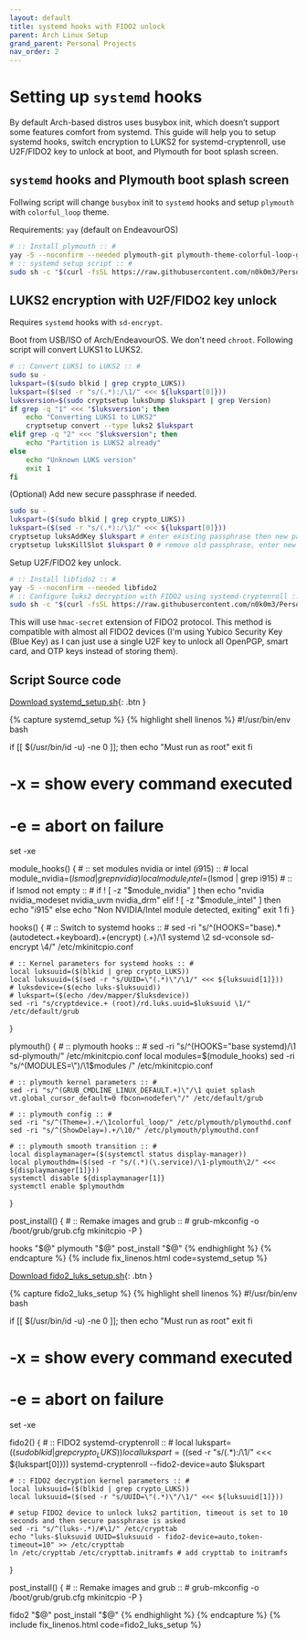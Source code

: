 ```yaml
---
layout: default
title: systemd hooks with FIDO2 unlock
parent: Arch Linux Setup
grand_parent: Personal Projects
nav_order: 2
---
```


# Setting up `systemd` hooks

By default Arch-based distros uses busybox init, which doesn’t support some features comfort from systemd. This guide will help you to setup systemd hooks, switch encryption to LUKS2 for systemd-cryptenroll, use U2F/FIDO2 key to unlock at boot, and Plymouth for boot splash screen.

## `systemd` hooks and Plymouth boot splash screen

Follwing script will change `busybox` init to `systemd` hooks and setup `plymouth` with `colorful_loop` theme.

Requirements: `yay` (default on EndeavourOS)

```sh
# :: Install plymouth :: #
yay -S --noconfirm --needed plymouth-git plymouth-theme-colorful-loop-git
# :: systemd setup script :: #
sudo sh -c "$(curl -fsSL https://raw.githubusercontent.com/n0k0m3/Personal-Setup/main/Setting_up_Arch/systemd_setup.sh)"
```

## LUKS2 encryption with U2F/FIDO2 key unlock

Requires `systemd` hooks with `sd-encrypt`.

Boot from USB/ISO of Arch/EndeavourOS. We don't need `chroot`. Following script will convert LUKS1 to LUKS2.

```sh
# :: Convert LUKS1 to LUKS2 :: #
sudo su -
lukspart=($(sudo blkid | grep crypto_LUKS))
lukspart=($(sed -r "s/(.*):/\1/" <<< ${lukspart[0]}))
luksversion=$(sudo cryptsetup luksDump $lukspart | grep Version)
if grep -q "1" <<< "$luksversion"; then
    echo "Converting LUKS1 to LUKS2"
    cryptsetup convert --type luks2 $lukspart
elif grep -q "2" <<< "$luksversion"; then
    echo "Partition is LUKS2 already"
else
    echo "Unknown LUKS version"
    exit 1
fi
```

(Optional) Add new secure passphrase if needed.

```sh
sudo su -
lukspart=($(sudo blkid | grep crypto_LUKS))
lukspart=($(sed -r "s/(.*):/\1/" <<< ${lukspart[0]}))
cryptsetup luksAddKey $lukspart # enter existing passphrase then new passphrase with confirmation
cryptsetup luksKillSlot $lukspart 0 # remove old passphrase, enter new passphrase
```

Setup U2F/FIDO2 key unlock.

```sh
# :: Install libfido2 :: #
yay -S --noconfirm --needed libfido2
# :: Configure luks2 decryption with FIDO2 using systemd-cryptenroll :: #
sudo sh -c "$(curl -fsSL https://raw.githubusercontent.com/n0k0m3/Personal-Setup/main/Setting_up_Arch/fido2_luks_setup.sh)"
```

This will use `hmac-secret` extension of FIDO2 protocol. This method is compatible with almost all FIDO2 devices (I'm using Yubico Security Key (Blue Key) as I can just use a single U2F key to unlock all OpenPGP, smart card, and OTP keys instead of storing them).

## Script Source code

<div class="code-example" markdown="1">

[Download systemd_setup.sh](systemd_setup.sh){: .btn }

</div>
{% capture systemd_setup %}
{% highlight shell linenos %}
#!/usr/bin/env bash

if [[ $(/usr/bin/id -u) -ne 0 ]]; then
    echo "Must run as root"
    exit
fi

# -x = show every command executed
# -e = abort on failure
set -xe

module_hooks() {
    # :: set modules nvidia or intel (i915) :: #
    local module_nvidia=$(lsmod | grep nvidia)
    local module_intel=$(lsmod | grep i915)
    # :: if lsmod not empty :: #
    if ! [ -z "$module_nvidia" ]
    then
        echo "nvidia nvidia_modeset nvidia_uvm nvidia_drm"
    elif ! [ -z "$module_intel" ]
    then
        echo "i915"
    else
        echo "Non NVIDIA/Intel module detected, exiting"
        exit 1
    fi
}

hooks() {
    # :: Switch to systemd hooks :: #
    sed -ri "s/^(HOOKS=\"base).*(autodetect.+keyboard).+(encrypt) (.+)/\1 systemd \2 sd-vconsole sd-encrypt \4/" /etc/mkinitcpio.conf

    # :: Kernel parameters for systemd hooks :: #
    local luksuuid=($(blkid | grep crypto_LUKS))
    local luksuuid=($(sed -r "s/UUID=\"(.*)\"/\1/" <<< ${luksuuid[1]}))
    # luksdevice=($(echo luks-$luksuuid))
    # lukspart=($(echo /dev/mapper/$luksdevice))
    sed -ri "s/cryptdevice.+ (root)/rd.luks.uuid=$luksuuid \1/" /etc/default/grub
}

plymouth() {
    # :: plymouth hooks :: #
    sed -ri "s/^(HOOKS=\"base systemd)/\1 sd-plymouth/" /etc/mkinitcpio.conf
    local modules=$(module_hooks)
    sed -ri "s/^(MODULES=\")/\1$modules /" /etc/mkinitcpio.conf

    # :: plymouth kernel parameters :: #
    sed -ri "s/^(GRUB_CMDLINE_LINUX_DEFAULT.+)\"/\1 quiet splash vt.global_cursor_default=0 fbcon=nodefer\"/" /etc/default/grub

    # :: plymouth config :: #
    sed -ri "s/^(Theme=).+/\1colorful_loop/" /etc/plymouth/plymouthd.conf
    sed -ri "s/^(ShowDelay=).+/\10/" /etc/plymouth/plymouthd.conf

    # :: plymouth smooth transition :: #
    local displaymanager=($(systemctl status display-manager))
    local plymouthdm=($(sed -r "s/(.*)(\.service)/\1-plymouth\2/" <<< ${displaymanager[1]}))
    systemctl disable ${displaymanager[1]}
    systemctl enable $plymouthdm
}

post_install() {
    # :: Remake images and grub :: #
    grub-mkconfig -o /boot/grub/grub.cfg
    mkinitcpio -P
}

hooks "$@"
plymouth "$@"
post_install "$@"
{% endhighlight %}
{% endcapture %}
{% include fix_linenos.html code=systemd_setup %}


<div class="code-example" markdown="1">

[Download fido2_luks_setup.sh](fido2_luks_setup.sh){: .btn }

</div>
{% capture fido2_luks_setup %}
{% highlight shell linenos %}
#!/usr/bin/env bash

if [[ $(/usr/bin/id -u) -ne 0 ]]; then
    echo "Must run as root"
    exit
fi

# -x = show every command executed
# -e = abort on failure
set -xe

fido2() {
    # :: FIDO2 systemd-cryptenroll :: #
    local lukspart=($(sudo blkid | grep crypto_LUKS))
    local lukspart=($(sed -r "s/(.*):/\1/" <<< ${lukspart[0]}))
    systemd-cryptenroll --fido2-device=auto $lukspart

    # :: FIDO2 decryption kernel parameters :: #
    local luksuuid=($(blkid | grep crypto_LUKS))
    local luksuuid=($(sed -r "s/UUID=\"(.*)\"/\1/" <<< ${luksuuid[1]}))

    # setup FIDO2 device to unlock luks2 partition, timeout is set to 10 seconds and then secure passphrase is asked
    sed -ri "s/^(luks-.*)/#\1/" /etc/crypttab
    echo "luks-$luksuuid UUID=$luksuuid - fido2-device=auto,token-timeout=10" >> /etc/crypttab
    ln /etc/crypttab /etc/crypttab.initramfs # add crypttab to initramfs
}

post_install() {
    # :: Remake images and grub :: #
    grub-mkconfig -o /boot/grub/grub.cfg
    mkinitcpio -P
}

fido2 "$@"
post_install "$@"
{% endhighlight %}
{% endcapture %}
{% include fix_linenos.html code=fido2_luks_setup %}
